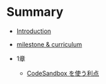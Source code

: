 # Summary

* [Introduction](README.md)
* [milestone & curriculum](milestone-and-curriculum.md)

* 1章
    * [CodeSandbox を使う利点](1st/merit-of-codesandbox.md)
    